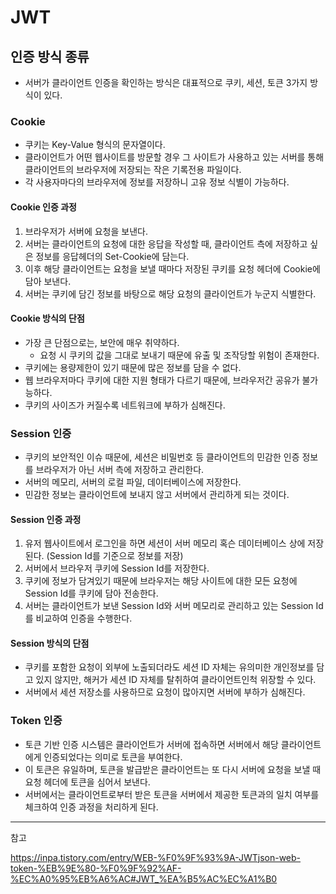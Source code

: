 # JWT
## 인증 방식 종류
* 서버가 클라이언트 인증을 확인하는 방식은 대표적으로 쿠키, 세션, 토큰 3가지 방식이 있다.
### Cookie
* 쿠키는 Key-Value 형식의 문자열이다.
* 클라이언트가 어떤 웹사이트를 방문할 경우 그 사이트가 사용하고 있는 서버를 통해 클라이언트의 브라우저에 저장되는 작은 기록전용 파일이다.
* 각 사용자마다의 브라우저에 정보를 저장하니 고유 정보 식별이 가능하다.
#### Cookie 인증 과정
1. 브라우저가 서버에 요청을 보낸다.
2. 서버는 클라이언트의 요청에 대한 응답을 작성할 때, 클라이언트 측에 저장하고 싶은 정보를 응답헤더의 Set-Cookie에 담는다.
3. 이후 해당 클라이언트는 요청을 보낼 때마다 저장된 쿠키를 요청 헤더에 Cookie에 담아 보낸다.
4. 서버는 쿠키에 담긴 정보를 바탕으로 해당 요청의 클라이언트가 누군지 식별한다.

#### Cookie 방식의 단점
* 가장 큰 단점으로는, 보안에 매우 취약하다.
  * 요청 시 쿠키의 값을 그대로 보내기 때문에 유출 및 조작당할 위험이 존재한다.
* 쿠키에는 용량제한이 있기 때문에 많은 정보를 담을 수 없다.
* 웹 브라우저마다 쿠키에 대한 지원 형태가 다르기 때문에, 브라우저간 공유가 불가능하다.
* 쿠키의 사이즈가 커질수록 네트워크에 부하가 심해진다.


### Session 인증
* 쿠키의 보안적인 이슈 때문에, 세션은 비밀번호 등 클라이언트의 민감한 인증 정보를 브라우저가 아닌 서버 측에 저장하고 관리한다.
* 서버의 메모리,  서버의 로컬 파일,  데이터베이스에 저장한다.
* 민감한 정보는 클라이언트에 보내지 않고 서버에서 관리하게 되는 것이다.

#### Session 인증 과정
1. 유저 웹사이트에서 로그인을 하면 세션이 서버 메모리 혹슨 데이터베이스 상에 저장된다. (Session Id를 기준으로 정보를 저장)
2. 서버에서 브라우저 쿠키에 Session Id를 저장한다.
3. 쿠키에 정보가 담겨있기 때문에 브라우저는 해당 사이트에 대한 모든 요청에 Session Id를 쿠키에 담아 전송한다.
4. 서버는 클라이언트가 보낸 Session Id와 서버 메모리로 관리하고 있는 Session Id를 비교하여 인증을 수행한다.

#### Session 방식의 단점
* 쿠키를 포함한 요청이 외부에 노출되더라도 세션 ID 자체는 유의미한 개인정보를 담고 있지 않지만, 해커가 세션 ID 자체를 탈취하여 클라이언트인척 위장할 수 있다.
* 서버에서 세션 저장소를 사용하므로 요청이 많아지면 서버에 부하가 심해진다.

### Token 인증
* 토큰 기반 인증 시스템은 클라이언트가 서버에 접속하면 서버에서 해당 클라이언트에게 인증되었다는 의미로 토큰을 부여한다.
* 이 토큰은 유일하며, 토큰을 발급받은 클라이언트는 또 다시 서버에 요청을 보낼 때 요청 헤더에 토큰을 심어서 보낸다.
* 서버에서는 클라이언트로부터 받은 토큰을 서버에서 제공한 토큰과의 일치 여부를 체크하여 인증 과정을 처리하게 된다.

















___
참고

https://inpa.tistory.com/entry/WEB-%F0%9F%93%9A-JWTjson-web-token-%EB%9E%80-%F0%9F%92%AF-%EC%A0%95%EB%A6%AC#JWT_%EA%B5%AC%EC%A1%B0